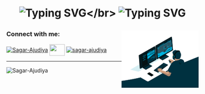 <h1 align="center"> 

![Typing SVG](https://readme-typing-svg.herokuapp.com?font=Caveat&color=yellow&size=40&center=true&width=500&height=60&lines=Hello%2C+Community..!;)</br>
![Typing SVG](https://readme-typing-svg.herokuapp.com?font=Caveat&color=yellow&size=40&center=true&width=500&height=60&lines=I+am+Sagar+Ajudiya...;) 

</h1>


<img align="right" alt="Coding" width="40%" src="./image/splash.gif">


<h3 align="left">Connect with me:</h3>
<p align="left" >
<!-- <a href="https://twitter.com/sagar__ajudiya" target="blank"><img align="center" src="https://raw.githubusercontent.com/rahuldkjain/github-profile-readme-generator/master/src/images/icons/Social/twitter.svg" alt="prince_02765" height="30" width="40" /></a> -->

<a href="https://github.com/Sagar-Ajudiya" target="blank"><img align="center" src="https://cdn-icons-png.flaticon.com/512/733/733553.png" alt="Sagar-Ajudiya" height="30" width="40" /></a>
<a href="https://linkedin.com/in/sagar-ajudiya" target="blank"><img align="center" src="https://cdn-icons-png.flaticon.com/512/3128/3128329.png" height="30" width="40" /></a>
<a href="mailto:sagarajudiya000@gmail.com" target="blank"><img align="center" src="https://cdn-icons-png.flaticon.com/128/5968/5968534.png" alt="sagar-ajudiya" height="30" width="40" /></a>

</p>


<!-- <h3 align="left">Connect with me :</h3>
<p align="left">
<a href="https://github.com/Sagar-Ajudiya" target="blank"><img align="center" src="https://github.githubassets.com/images/modules/logos_page/GitHub-Mark.png" alt="sagar_ajudiya" height="40" width="40" /></a>
<a href="https://www.linkedin.com/in/sagar-ajudiya/" target="blank"><img align="center" src="https://cdn-icons-png.flaticon.com/512/174/174857.png" alt="sagar-ajudiya" height="40" width="40" /></a>
<a href="mailto:sagarajudiya000@gmail.com" target="blank"><img align="center" src="https://avatars.slack-edge.com/2021-02-09/1730367132018_43f8f38b9659ddef2131_512.png" alt="sagar-ajudiya" height="40" width="40" /></a>
</p> -->

<hr>

<p>
<img align="center" src="https://github-readme-stats.vercel.app/api/top-langs/?username=Sagar-Ajudiya&layout=compact" alt="Sagar-Ajudiya" />
</p>


<!-- <p>
<img align="left" src="https://github-readme-stats.vercel.app/api?username=Sagar-Ajudiya&show_icons=true&locale=en" alt="Sagar-Ajudiya" />
</p> -->











